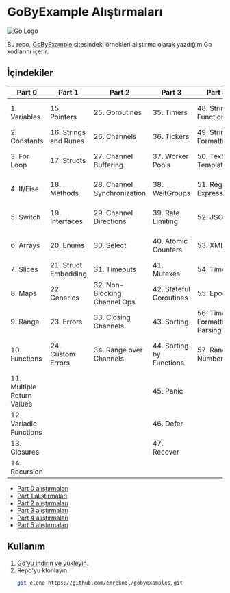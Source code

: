 # GoByExample Alıştırmaları

![Go Logo](https://skillicons.dev/icons?i=go&theme=dark)

Bu repo, [GoByExample](https://gobyexample.com/) sitesindeki örnekleri alıştırma olarak yazdığım Go kodlarını içerir.

## İçindekiler
| Part 0                         | Part 1               | Part 2                         | Part 3                          | Part 4                           | Part 5                         |
|--------------------------------|----------------------|--------------------------------|---------------------------------|----------------------------------|---------------------------------|
| 1. Variables                   | 15. Pointers         | 25. Goroutines                 | 35. Timers                      | 48. String Functions             | 58. Number Parsing              |
| 2. Constants                   | 16. Strings and Runes | 26. Channels                | 36. Tickers                     | 49. String Formatting            | 59. URL Parsing                 |
| 3. For Loop                    | 17. Structs          | 27. Channel Buffering          | 37. Worker Pools                | 50. Text Templates               | 60. SHA256 Hashes               |
| 4. If/Else                     | 18. Methods          | 28. Channel Synchronization    | 38. WaitGroups                  | 51. Regular Expressions          | 61. Base64 Encoding             |
| 5. Switch                      | 19. Interfaces       | 29. Channel Directions         | 39. Rate Limiting               | 52. JSON                         | 62. Reading Files               |
| 6. Arrays                      | 20. Enums            | 30. Select                     | 40. Atomic Counters             | 53. XML                          | 63. Writing Files               |
| 7. Slices                      | 21. Struct Embedding | 31. Timeouts                   | 41. Mutexes                     | 54. Time                         | 64. Line Filters                |
| 8. Maps                        | 22. Generics         | 32. Non-Blocking Channel Ops   | 42. Stateful Goroutines         | 55. Epoch                        | 65. File Paths                  |
| 9. Range                       | 23. Errors           | 33. Closing Channels           | 43. Sorting                     | 56. Time Formatting / Parsing    | 66. Directories                 |
| 10. Functions                  | 24. Custom Errors    | 34. Range over Channels        | 44. Sorting by Functions        | 57. Random Numbers               | 67. Temporary Files and Directories |
| 11. Multiple Return Values     |                      |                                | 45. Panic                       |                                  | 68. Embed Directive             |
| 12. Variadic Functions         |                      |                                | 46. Defer                       |                                  |                                 |
| 13. Closures                   |                      |                                | 47. Recover                     |                                  |                                 |
| 14. Recursion                  |                      |                                |                                 |                                  |                                 |

- [Part 0 alıştırmaları](part0/tutor_0.go)
- [Part 1 alıştırmaları](part1/tutor_1.go)
- [Part 2 alıştırmaları](part2/tutor_2.go)
- [Part 3 alıştırmaları](part3/tutor_3.go)
- [Part 4 alıştırmaları](part4/tutor_4.go)
- [Part 5 alıştırmaları](part5/tutor_5.go)

## Kullanım


1. [Go'yu indirin ve yükleyin](https://golang.org/dl/).
2. Repo'yu klonlayın:
   ```sh
   git clone https://github.com/emrekndl/gobyexamples.git

